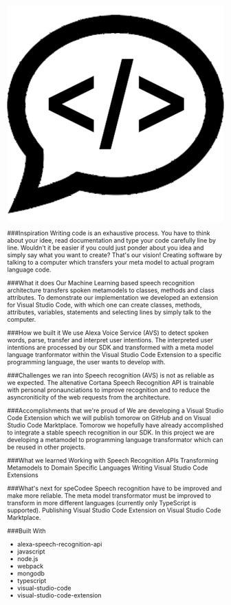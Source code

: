 
![speCodee Icon](https://raw.githubusercontent.com/ed-miller/speCodee/master/images/speCodee_icon1.png)


###Inspiration
Writing code is an exhaustive process. You have to think about your idee, read documentation and type your code carefully line by line. Wouldn't it be easier if you could just ponder about you idea and simply say what you want to create? That's our vision! Creating software by talking to a computer which transfers your meta model to actual program language code.

###What it does
Our Machine Learning based speech recognition architecture transfers spoken metamodels to classes, methods and class attributes. To demonstrate our implementation we developed an extension for Visual Studio Code, with which one can create classes, methods, attributes, variables, statements and selecting lines by simply talk to the computer.

###How we built it
We use Alexa Voice Service (AVS) to detect spoken words, parse, transfer and interpret user intentions. The interpreted user intentions are processed by our SDK and transformed with a meta model language tranformator within the Visual Studio Code Extension to a specific programming language, the user wants to develop with.

###Challenges we ran into
Speech recognition (AVS) is not as reliable as we expected. The altenative Cortana Speech Recognition API is trainable with personal pronaunciations to improve recognition and to reduce the asyncroniticity of the web requests from the architecture.

###Accomplishments that we're proud of
We are developing a Visual Studio Code Extension which we will publish tomorow on GitHub and on Visual Studio Code Marktplace. Tomorow we hopefully have already accomplished to integrate a stable speech recognition in our SDK. In this project we are developing a metamodel to programming language transformator which can be reused in other projects.

###What we learned
Working with Speech Recognition APIs Transforming Metamodels to Domain Specific Languages Writing Visual Studio Code Extensions

###What's next for speCodee
Speech recognition have to be improved and make more reliable. The meta model transformator must be improved to transform in more different languages (currently only TypeScript is supported). Publishing Visual Studio Code Extension on Visual Studio Code Marktplace.

###Built With
* alexa-speech-recognition-api
* javascript
* node.js
* webpack
* mongodb
* typescript
* visual-studio-code
* visual-studio-code-extension